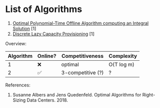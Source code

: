 # List of Algorithms

1. [Optimal Polynomial-Time Offline Algorithm computing an Integral Solution](alg1.rs) [1]
2. [Discrete Lazy Capacity Provisioning](alg2.rs) [1]

Overview:

| Algorithm | Online? | Competitiveness   | Complexity |
| --------- | ------- | ----------------- | ---------- |
| 1         | ❌      | optimal           | O(T log m) |
| 2         | ✅      | 3-competitive (?) | ?          |

References:

1. Susanne Albers and Jens Quedenfeld. Optimal Algorithms for Right-Sizing Data Centers. 2018.
